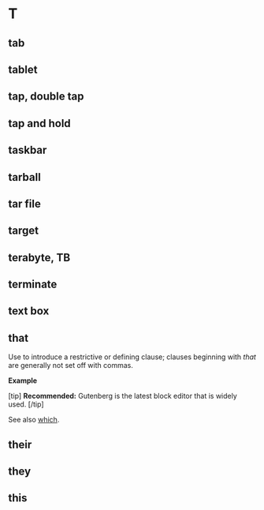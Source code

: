# T

## tab
## tablet
## tap, double tap
## tap and hold
## taskbar
## tarball
## tar file
## target
## terabyte, TB
## terminate
## text box
##

## that

Use to introduce a restrictive or defining clause; clauses beginning with *that* are generally not set off with commas.

**Example**  

[tip] **Recommended:** Gutenberg is the latest block editor that is widely used. [/tip]  

See also [which](//w.md).

## their
## they
## this
## 
